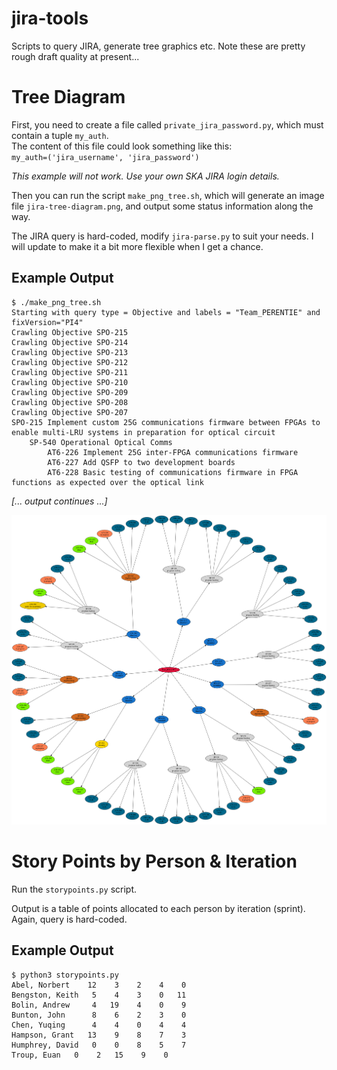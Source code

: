 # jira-tools
Scripts to query JIRA, generate tree graphics etc.
Note these are pretty rough draft quality at present...

# Tree Diagram

First, you need to create a file called `private_jira_password.py`, which must contain a tuple `my_auth`.  
The content of this file could look something like this:  
`my_auth=('jira_username', 'jira_password')`
    
*This example will not work. Use your own SKA JIRA login details.*

Then you can run the script `make_png_tree.sh`, which will generate an image file `jira-tree-diagram.png`, and output some status information along the way.

The JIRA query is hard-coded, modify `jira-parse.py` to suit your needs. I will update to make it a bit more flexible when I get a chance.

## Example Output

```
$ ./make_png_tree.sh 
Starting with query type = Objective and labels = "Team_PERENTIE" and fixVersion="PI4"
Crawling Objective SPO-215
Crawling Objective SPO-214
Crawling Objective SPO-213
Crawling Objective SPO-212
Crawling Objective SPO-211
Crawling Objective SPO-210
Crawling Objective SPO-209
Crawling Objective SPO-208
Crawling Objective SPO-207
SPO-215 Implement custom 25G communications firmware between FPGAs to enable multi-LRU systems in preparation for optical circuit
	SP-540 Operational Optical Comms
		AT6-226 Implement 25G inter-FPGA communications firmware
		AT6-227 Add QSFP to two development boards
		AT6-228 Basic testing of communications firmware in FPGA functions as expected over the optical link
```  
*[... output continues ...]*

![Example Tree Diagram](example/jira-tree-diagram.png)

# Story Points by Person & Iteration

Run the `storypoints.py` script. 

Output is a table of points allocated to each person by iteration (sprint).  
Again, query is hard-coded. 

## Example Output

```
$ python3 storypoints.py 
Abel, Norbert	 12    3    2    4    0  
Bengston, Keith	  5    4    3    0   11  
Bolin, Andrew	  4   19    4    0    9  
Bunton, John	  8    6    2    3    0  
Chen, Yuqing	  4    4    0    4    4  
Hampson, Grant	 13    9    8    7    3  
Humphrey, David	  0    0    8    5    7  
Troup, Euan	  0    2   15    9    0  
```
